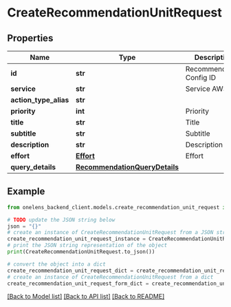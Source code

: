 # CreateRecommendationUnitRequest


## Properties

Name | Type | Description | Notes
------------ | ------------- | ------------- | -------------
**id** | **str** | Recommendation Config ID | 
**service** | **str** | Service AWS etc. | 
**action_type_alias** | **str** |  | [optional] 
**priority** | **int** | Priority | 
**title** | **str** | Title | 
**subtitle** | **str** | Subtitle | [optional] 
**description** | **str** | Description | 
**effort** | [**Effort**](Effort.md) | Effort | 
**query_details** | [**RecommendationQueryDetails**](RecommendationQueryDetails.md) |  | 

## Example

```python
from onelens_backend_client.models.create_recommendation_unit_request import CreateRecommendationUnitRequest

# TODO update the JSON string below
json = "{}"
# create an instance of CreateRecommendationUnitRequest from a JSON string
create_recommendation_unit_request_instance = CreateRecommendationUnitRequest.from_json(json)
# print the JSON string representation of the object
print(CreateRecommendationUnitRequest.to_json())

# convert the object into a dict
create_recommendation_unit_request_dict = create_recommendation_unit_request_instance.to_dict()
# create an instance of CreateRecommendationUnitRequest from a dict
create_recommendation_unit_request_form_dict = create_recommendation_unit_request.from_dict(create_recommendation_unit_request_dict)
```
[[Back to Model list]](../README.md#documentation-for-models) [[Back to API list]](../README.md#documentation-for-api-endpoints) [[Back to README]](../README.md)


